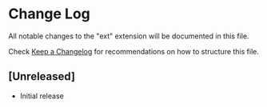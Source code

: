 # Change Log
All notable changes to the "ext" extension will be documented in this file.

Check [Keep a Changelog](http://keepachangelog.com/) for recommendations on how to structure this file.

## [Unreleased]
- Initial release